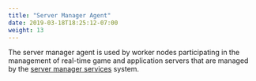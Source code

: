 ```yaml
---
title: "Server Manager Agent"
date: 2019-03-18T18:25:12-07:00
weight: 13
---
```


The server manager agent is used by worker nodes participating in the management of real-time game and application servers that are managed by the [server manager services](/docs/server_manager_services) system.
